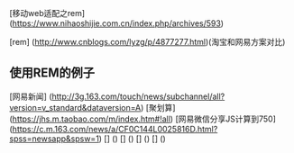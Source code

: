 

[移动web适配之rem]
(https://www.nihaoshijie.com.cn/index.php/archives/593)

[rem]
(http://www.cnblogs.com/lyzg/p/4877277.html)(淘宝和网易方案对比)

## 使用REM的例子
[网易新闻]
(http://3g.163.com/touch/news/subchannel/all?version=v_standard&dataversion=A)
[聚划算]
(https://jhs.m.taobao.com/m/index.htm#!all)
[网易微信分享JS计算到750]
(https://c.m.163.com/news/a/CF0C144L0025816D.html?spss=newsapp&spsw=1)
[]
()
[]
()
[]
()
[]
()
